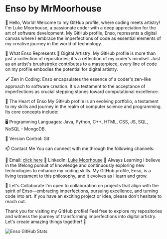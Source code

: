# Enso by MrMoorhouse
👋 Hello, World!
Welcome to my GitHub profile, where coding meets artistry! I'm Luke Moorhouse, a passionate coder with a deep appreciation for the art of software development. My GitHub profile, Enso, represents a digital canvas where I embrace the imperfections of code as essential elements of my creative journey in the world of technology.

🌟 What Enso Represents
🎨 Digital Artistry: My GitHub profile is more than just a collection of repositories; it's a reflection of my coder's mindset. Just as an artist's brushstroke contributes to a masterpiece, every line of code on my profile embodies the potential for digital artistry.

🖌️ Zen in Coding: Enso encapsulates the essence of a coder's zen-like approach to software creation. It's a testament to the acceptance of imperfections as crucial stepping stones toward computational excellence.

🚀 The Heart of Enso
My GitHub profile is an evolving portfolio, a testament to my skills and journey in the realm of computer science and programming. Its core concepts include:

🖥️ Programming Languages: Java, Python, C++, HTML, CSS, JS, SQL, NoSQL - MongoDB.  

💼 Version Control: Git

📫 Contact Me
You can connect with me through the following channels:

📧 Email: [click here](lm678@uowmail.edu.au)
💼 LinkedIn: [Luke Moorhouse](www.linkedin.com/in/lukemoorhouse)
🌱 Always Learning
I believe in the lifelong pursuit of knowledge and continuously exploring new technologies to enhance my coding skills. My GitHub profile, Enso, is a living testament to this philosophy, and it evolves as I learn and grow.

🤝 Let's Collaborate
I'm open to collaboration on projects that align with the spirit of Enso—embracing imperfections, pursuing excellence, and turning code into art. If you have an exciting project or idea, please don't hesitate to reach out.

Thank you for visiting my GitHub profile! Feel free to explore my repositories and witness the journey of transforming imperfections into digital artistry. Let's create amazing things together! 🚀

![Enso GitHub Stats](https://github-readme-stats.vercel.app/api?username=MrMoorhouse&show_icons=true&theme=dark)

